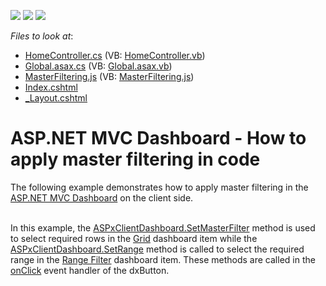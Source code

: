 <!-- default badges list -->
![](https://img.shields.io/endpoint?url=https://codecentral.devexpress.com/api/v1/VersionRange/128579079/16.2.5%2B)
[![](https://img.shields.io/badge/Open_in_DevExpress_Support_Center-FF7200?style=flat-square&logo=DevExpress&logoColor=white)](https://supportcenter.devexpress.com/ticket/details/T490955)
[![](https://img.shields.io/badge/📖_How_to_use_DevExpress_Examples-e9f6fc?style=flat-square)](https://docs.devexpress.com/GeneralInformation/403183)
<!-- default badges end -->
<!-- default file list -->
*Files to look at*:

* [HomeController.cs](./CS/MvcDashboard_SetMasterFilter/Controllers/HomeController.cs) (VB: [HomeController.vb](./VB/MvcDashboard_SetMasterFilter/Controllers/HomeController.vb))
* [Global.asax.cs](./CS/MvcDashboard_SetMasterFilter/Global.asax.cs) (VB: [Global.asax.vb](./VB/MvcDashboard_SetMasterFilter/Global.asax.vb))
* [MasterFiltering.js](./CS/MvcDashboard_SetMasterFilter/Scripts/MasterFiltering.js) (VB: [MasterFiltering.js](./VB/MvcDashboard_SetMasterFilter/Scripts/MasterFiltering.js))
* [Index.cshtml](./CS/MvcDashboard_SetMasterFilter/Views/Home/Index.cshtml)
* [_Layout.cshtml](./CS/MvcDashboard_SetMasterFilter/Views/Shared/_Layout.cshtml)
<!-- default file list end -->
# ASP.NET MVC Dashboard - How to apply master filtering in code


<p>The following example demonstrates how to apply master filtering in the <a href="https://documentation.devexpress.com/#Dashboard/CustomDocument16977">ASP.NET MVC Dashboard</a> on the client side.</p>
<p><br>In this example, the <a href="https://documentation.devexpress.com/#Dashboard/DevExpressDashboardWebScriptsASPxClientDashboard_SetMasterFiltertopic">ASPxClientDashboard.SetMasterFilter</a> method is used to select required rows in the <a href="https://documentation.devexpress.com/#Dashboard/CustomDocument117161">Grid</a> dashboard item while the <a href="https://documentation.devexpress.com/#Dashboard/DevExpressDashboardWebScriptsASPxClientDashboard_SetRangetopic">ASPxClientDashboard.SetRange</a> method is called to select the required range in the <a href="https://documentation.devexpress.com/#Dashboard/CustomDocument117168">Range Filter</a> dashboard item. These methods are called in the <a href="https://js.devexpress.com/Documentation/ApiReference/UI_Widgets/dxButton/Configuration/#onClick">onClick</a> event handler of the dxButton.</p>

<br/>


